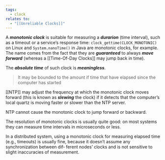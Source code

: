 ```yaml
---
tags:
  - clock
relates to:
  - "[[Unreliable Clocks]]"
---
```

A ***monotonic clock*** is suitable for measuring a ***durarion*** (time interval), such as a timeout or a service’s response time: `clock_gettime(CLOCK_MONOTONIC)` on Linux and `System.nanoTime()` in Java are monotonic clocks, for example. The name comes from the fact that they are ***guaranteed*** to always ***move forward*** (whereas a [[Time-Of-Day Clocks]] may jump back in time).

The ***absolute time*** of such clock is ***meaningless***. 

> It may be bounded to the amount if time that have elapsed since the computer has started

[[NTP]] may adjust the frequency at which the monotonic clock moves forward (this is known as ***slewing*** the clock) if it detects that the computer’s local quartz is moving faster or slower than the NTP server. 

NTP cannot cause the monotonic clock to jump forward or backward.

The resolution of monotonic clocks is usually quite good: on most systems they can measure time intervals in microseconds or less.

In a distributed system, using a monotonic clock for measuring elapsed time (e.g., timeouts) is usually fine, because it doesn’t assume any synchronization between dif‐ ferent nodes’ clocks and is not sensitive to slight inaccuracies of measurement.